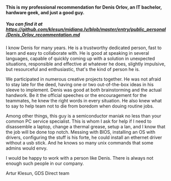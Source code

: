 
#### This is my professional recommendation for Denis Orlov, an IT bachelor, hardware geek, and just a good guy.
##### You can find it at https://github.com/klesun/midiana.lv/blob/master/entry/public_personal/Denis_Orlov_recommentation.md


I know Denis for many years. He is a trustworthy dedicated person, fast to learn and easy to collaborate with. He is good at speaking in several languages, capable of quickly coming up with a solution in unexpected situations, responsible and effective at whatever he does, slightly impulsive, but resourceful and enthusiastic, that's the kind of person he is.

We participated in numerous creative projects together. He was not afraid to stay late for the deed, having one or two out-of-the-box ideas in his sleeve to implement. Denis was good at both brainstorming and the actual handwork. Be it the official speeches or the encouragement for the teammates, he knew the right words in every situation. He also knew what to say to help team not to die from boredom when douing routine jobs.

Among other things, this guy is a semiconductor maniak no less than your common PC service specialist. This is whom I ask for help if I need to disassemble a laptop, change a thermal grease, setup a lan, and I know that the job will be done top notch. Messing with BIOS, installing an OS with drivers, configuring the stuff is his forte, he could install an ethernet driver without a usb stick. And he knows so many unix commands that some admins would envy.

I would be happy to work with a person like Denis. There is always not enough such people in our company.


Artur Klesun, GDS Direct team

